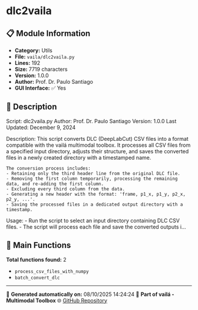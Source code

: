 # dlc2vaila

## 📋 Module Information

- **Category:** Utils
- **File:** `vaila/dlc2vaila.py`
- **Lines:** 192
- **Size:** 7719 characters
- **Version:** 1.0.0
- **Author:** Prof. Dr. Paulo Santiago
- **GUI Interface:** ✅ Yes

## 📖 Description


Script: dlc2vaila.py
Author: Prof. Dr. Paulo Santiago
Version: 1.0.0
Last Updated: December 9, 2024

Description:
    This script converts DLC (DeepLabCut) CSV files into a format compatible with
    the vailá multimodal toolbox. It processes all CSV files from a specified input
    directory, adjusts their structure, and saves the converted files in a newly
    created directory with a timestamped name.

    The conversion process includes:
    - Retaining only the third header line from the original DLC file.
    - Removing the first column temporarily, processing the remaining data, and re-adding the first column.
    - Excluding every third column from the data.
    - Generating a new header with the format: 'frame, p1_x, p1_y, p2_x, p2_y, ...'.
    - Saving the processed files in a dedicated output directory with a timestamp.

Usage:
    - Run the script to select an input directory containing DLC CSV files.
    - The script will process each file and save the converted outputs i...

## 🔧 Main Functions

**Total functions found:** 2

- `process_csv_files_with_numpy`
- `batch_convert_dlc`




---

📅 **Generated automatically on:** 08/10/2025 14:24:24
🔗 **Part of vailá - Multimodal Toolbox**
🌐 [GitHub Repository](https://github.com/vaila-multimodaltoolbox/vaila)
